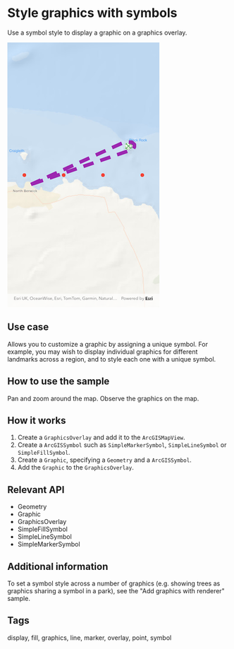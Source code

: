 # Style graphics with symbols

Use a symbol style to display a graphic on a graphics overlay.

![image of style graphics with symbols](style_graphics_with_symbols.png)

## Use case

Allows you to customize a graphic by assigning a unique symbol. For example, you may wish to display
individual graphics for different landmarks across a region, and to style each one with a unique
symbol.

## How to use the sample

Pan and zoom around the map. Observe the graphics on the map.

## How it works

1. Create a `GraphicsOverlay` and add it to the `ArcGISMapView`.
2. Create a `ArcGISSymbol` such as `SimpleMarkerSymbol`, `SimpleLineSymbol` or `SimpleFillSymbol`.
3. Create a `Graphic`, specifying a `Geometry` and a `ArcGISSymbol`.
4. Add the `Graphic` to the `GraphicsOverlay`.

## Relevant API

* Geometry
* Graphic
* GraphicsOverlay
* SimpleFillSymbol
* SimpleLineSymbol
* SimpleMarkerSymbol

## Additional information

To set a symbol style across a number of graphics (e.g. showing trees as graphics sharing a symbol
in a park), see the "Add graphics with renderer" sample.

## Tags

display, fill, graphics, line, marker, overlay, point, symbol